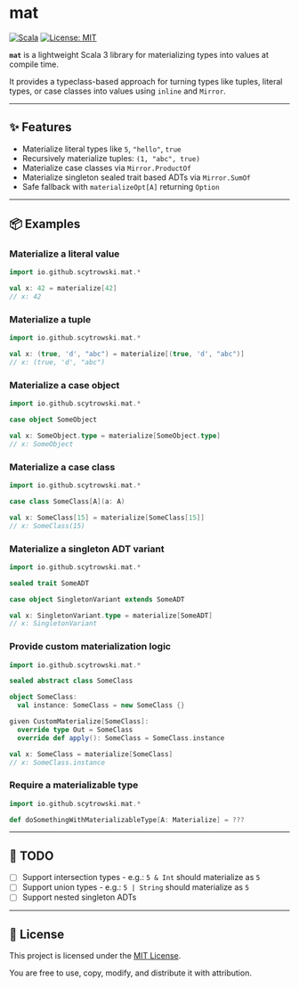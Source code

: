 # mat

[![Scala](https://img.shields.io/badge/Scala-3.7.1-red.svg)](https://www.scala-lang.org)
[![License: MIT](https://img.shields.io/badge/License-MIT-blue.svg)](LICENSE)

**`mat`** is a lightweight Scala 3 library for materializing types into values at compile time.

It provides a typeclass-based approach for turning types like tuples, literal types, or case classes into values using `inline` and `Mirror`.

---

## ✨ Features

- Materialize literal types like `5`, `"hello"`, `true`
- Recursively materialize tuples: `(1, "abc", true)`
- Materialize case classes via `Mirror.ProductOf`
- Materialize singleton sealed trait based ADTs via `Mirror.SumOf`
- Safe fallback with `materializeOpt[A]` returning `Option`

---

## 📦 Examples

### Materialize a literal value

```scala
import io.github.scytrowski.mat.*

val x: 42 = materialize[42]
// x: 42
```

### Materialize a tuple

```scala
import io.github.scytrowski.mat.*

val x: (true, 'd', "abc") = materialize[(true, 'd', "abc")]
// x: (true, 'd', "abc")
```

### Materialize a case object

```scala
import io.github.scytrowski.mat.*

case object SomeObject

val x: SomeObject.type = materialize[SomeObject.type]
// x: SomeObject
```

### Materialize a case class

```scala
import io.github.scytrowski.mat.*

case class SomeClass[A](a: A)

val x: SomeClass[15] = materialize[SomeClass[15]]
// x: SomeClass(15)
```

### Materialize a singleton ADT variant

```scala
import io.github.scytrowski.mat.*

sealed trait SomeADT

case object SingletonVariant extends SomeADT

val x: SingletonVariant.type = materialize[SomeADT]
// x: SingletonVariant
```

### Provide custom materialization logic

```scala
import io.github.scytrowski.mat.*

sealed abstract class SomeClass

object SomeClass:
  val instance: SomeClass = new SomeClass {}

given CustomMaterialize[SomeClass]:
  override type Out = SomeClass
  override def apply(): SomeClass = SomeClass.instance

val x: SomeClass = materialize[SomeClass]
// x: SomeClass.instance
```

### Require a materializable type

```scala
import io.github.scytrowski.mat.*

def doSomethingWithMaterializableType[A: Materialize] = ???
```

---

## 🚧 TODO

- [ ] Support intersection types - e.g.: `5 & Int` should materialize as `5`
- [ ] Support union types - e.g.: `5 | String` should materialize as `5`
- [ ] Support nested singleton ADTs

---

## 📄 License

This project is licensed under the [MIT License](LICENSE).

You are free to use, copy, modify, and distribute it with attribution.